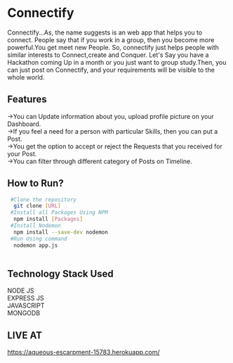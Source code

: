 # Connectify
Connectify...As, the name suggests is an web app that helps you to connect. People say that if you work in a group, then you become more powerful.You get meet new People.
So, connectify just helps people with similar interests to Connect,create and Conquer. Let's Say you have a Hackathon coming Up in a month or you just want to group study.Then, you can just post on Connectify, and your requirements will be visible to the whole world.


## Features
->You can Update information about you, upload profile picture on your Dashboard.<br>
->If you feel a need for a person with particular Skills, then you can put a Post.<br>
->You get the option to accept or reject the Requests that you received for your Post.<br>
->You can filter through different category of Posts on Timeline.

## How to Run?
```bash
 #Clone the repository
  git clone [URL]
 #Install all Packages Using NPM
  npm install [Packages]
 #Install Nodemon
  npm install --save-dev nodemon
 #Run Using command
  nodemon app.js
  
```
## Technology Stack Used
  NODE JS<br>
  EXPRESS JS<br>
  JAVASCRIPT<br>
  MONGODB<br>
  
## LIVE AT
   https://aqueous-escarpment-15783.herokuapp.com/
  
